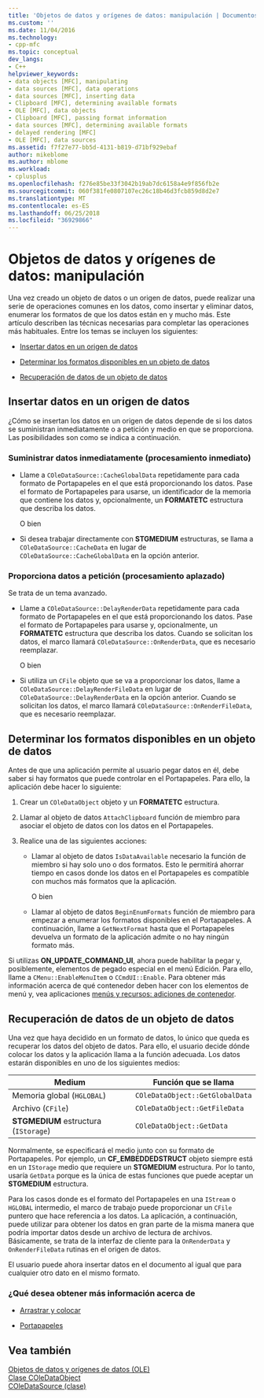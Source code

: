 ```yaml
---
title: 'Objetos de datos y orígenes de datos: manipulación | Documentos de Microsoft'
ms.custom: ''
ms.date: 11/04/2016
ms.technology:
- cpp-mfc
ms.topic: conceptual
dev_langs:
- C++
helpviewer_keywords:
- data objects [MFC], manipulating
- data sources [MFC], data operations
- data sources [MFC], inserting data
- Clipboard [MFC], determining available formats
- OLE [MFC], data objects
- Clipboard [MFC], passing format information
- data sources [MFC], determining available formats
- delayed rendering [MFC]
- OLE [MFC], data sources
ms.assetid: f7f27e77-bb5d-4131-b819-d71bf929ebaf
author: mikeblome
ms.author: mblome
ms.workload:
- cplusplus
ms.openlocfilehash: f276e85be33f3042b19ab7dc6158a4e9f856fb2e
ms.sourcegitcommit: 060f381fe0807107ec26c18b46d3fcb859d8d2e7
ms.translationtype: MT
ms.contentlocale: es-ES
ms.lasthandoff: 06/25/2018
ms.locfileid: "36929866"
---
```

# <a name="data-objects-and-data-sources-manipulation"></a>Objetos de datos y orígenes de datos: manipulación
Una vez creado un objeto de datos o un origen de datos, puede realizar una serie de operaciones comunes en los datos, como insertar y eliminar datos, enumerar los formatos de que los datos están en y mucho más. Este artículo describen las técnicas necesarias para completar las operaciones más habituales. Entre los temas se incluyen los siguientes:  
  
-   [Insertar datos en un origen de datos](#_core_inserting_data_into_a_data_source)  
  
-   [Determinar los formatos disponibles en un objeto de datos](#_core_determining_the_formats_available_in_a_data_object)  
  
-   [Recuperación de datos de un objeto de datos](#_core_retrieving_data_from_a_data_object)  
  
##  <a name="_core_inserting_data_into_a_data_source"></a> Insertar datos en un origen de datos  
 ¿Cómo se insertan los datos en un origen de datos depende de si los datos se suministran inmediatamente o a petición y medio en que se proporciona. Las posibilidades son como se indica a continuación.  
  
### <a name="supplying-data-immediately-immediate-rendering"></a>Suministrar datos inmediatamente (procesamiento inmediato)  
  
-   Llame a `COleDataSource::CacheGlobalData` repetidamente para cada formato de Portapapeles en el que está proporcionando los datos. Pase el formato de Portapapeles para usarse, un identificador de la memoria que contiene los datos y, opcionalmente, un **FORMATETC** estructura que describa los datos.  
  
     O bien  
  
-   Si desea trabajar directamente con **STGMEDIUM** estructuras, se llama a `COleDataSource::CacheData` en lugar de `COleDataSource::CacheGlobalData` en la opción anterior.  
  
### <a name="supplying-data-on-demand-delayed-rendering"></a>Proporciona datos a petición (procesamiento aplazado)  
 Se trata de un tema avanzado.  
  
-   Llame a `COleDataSource::DelayRenderData` repetidamente para cada formato de Portapapeles en el que está proporcionando los datos. Pase el formato de Portapapeles para usarse y, opcionalmente, un **FORMATETC** estructura que describa los datos. Cuando se solicitan los datos, el marco llamará `COleDataSource::OnRenderData`, que es necesario reemplazar.  
  
     O bien  
  
-   Si utiliza un `CFile` objeto que se va a proporcionar los datos, llame a `COleDataSource::DelayRenderFileData` en lugar de `COleDataSource::DelayRenderData` en la opción anterior. Cuando se solicitan los datos, el marco llamará `COleDataSource::OnRenderFileData`, que es necesario reemplazar.  
  
##  <a name="_core_determining_the_formats_available_in_a_data_object"></a> Determinar los formatos disponibles en un objeto de datos  
 Antes de que una aplicación permite al usuario pegar datos en él, debe saber si hay formatos que puede controlar en el Portapapeles. Para ello, la aplicación debe hacer lo siguiente:  
  
1.  Crear un `COleDataObject` objeto y un **FORMATETC** estructura.  
  
2.  Llamar al objeto de datos `AttachClipboard` función de miembro para asociar el objeto de datos con los datos en el Portapapeles.  
  
3.  Realice una de las siguientes acciones:  
  
    -   Llamar al objeto de datos `IsDataAvailable` necesario la función de miembro si hay solo uno o dos formatos. Esto le permitirá ahorrar tiempo en casos donde los datos en el Portapapeles es compatible con muchos más formatos que la aplicación.  
  
         O bien  
  
    -   Llamar al objeto de datos `BeginEnumFormats` función de miembro para empezar a enumerar los formatos disponibles en el Portapapeles. A continuación, llame a `GetNextFormat` hasta que el Portapapeles devuelva un formato de la aplicación admite o no hay ningún formato más.  
  
 Si utilizas **ON_UPDATE_COMMAND_UI**, ahora puede habilitar la pegar y, posiblemente, elementos de pegado especial en el menú Edición. Para ello, llame a `CMenu::EnableMenuItem` o `CCmdUI::Enable`. Para obtener más información acerca de qué contenedor deben hacer con los elementos de menú y, vea aplicaciones [menús y recursos: adiciones de contenedor](../mfc/menus-and-resources-container-additions.md).  
  
##  <a name="_core_retrieving_data_from_a_data_object"></a> Recuperación de datos de un objeto de datos  
 Una vez que haya decidido en un formato de datos, lo único que queda es recuperar los datos del objeto de datos. Para ello, el usuario decide dónde colocar los datos y la aplicación llama a la función adecuada. Los datos estarán disponibles en uno de los siguientes medios:  
  
|Medium|Función que se llama|  
|------------|----------------------|  
|Memoria global (`HGLOBAL`)|`COleDataObject::GetGlobalData`|  
|Archivo (`CFile`)|`COleDataObject::GetFileData`|  
|**STGMEDIUM** estructura (`IStorage`)|`COleDataObject::GetData`|  
  
 Normalmente, se especificará el medio junto con su formato de Portapapeles. Por ejemplo, un **CF_EMBEDDEDSTRUCT** objeto siempre está en un `IStorage` medio que requiere un **STGMEDIUM** estructura. Por lo tanto, usaría `GetData` porque es la única de estas funciones que puede aceptar un **STGMEDIUM** estructura.  
  
 Para los casos donde es el formato del Portapapeles en una `IStream` o `HGLOBAL` intermedio, el marco de trabajo puede proporcionar un `CFile` puntero que hace referencia a los datos. La aplicación, a continuación, puede utilizar para obtener los datos en gran parte de la misma manera que podría importar datos desde un archivo de lectura de archivos. Básicamente, se trata de la interfaz de cliente para la `OnRenderData` y `OnRenderFileData` rutinas en el origen de datos.  
  
 El usuario puede ahora insertar datos en el documento al igual que para cualquier otro dato en el mismo formato.  
  
### <a name="what-do-you-want-to-know-more-about"></a>¿Qué desea obtener más información acerca de  
  
-   [Arrastrar y colocar](../mfc/drag-and-drop-ole.md)  
  
-   [Portapapeles](../mfc/clipboard.md)  
  
## <a name="see-also"></a>Vea también  
 [Objetos de datos y orígenes de datos (OLE)](../mfc/data-objects-and-data-sources-ole.md)   
 [Clase COleDataObject](../mfc/reference/coledataobject-class.md)   
 [COleDataSource (clase)](../mfc/reference/coledatasource-class.md)
